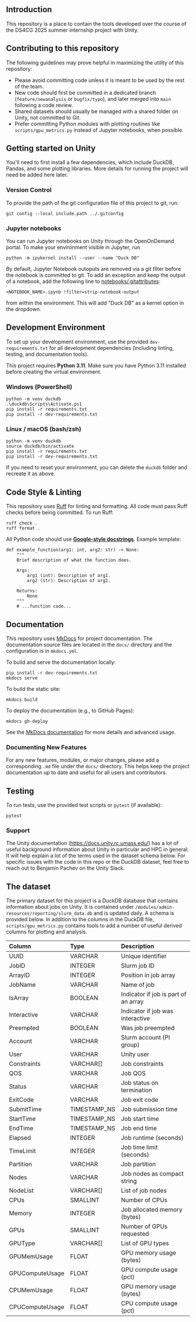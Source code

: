 ## Introduction

This repository is a place to contain the tools developed over the course of the DS4CG 2025 summer
internship project with Unity.

## Contributing to this repository

The following guidelines may prove helpful in maximizing the utility of this repository:

- Please avoid committing code unless it is meant to be used by the rest of the team.
- New code should first be committed in a dedicated branch (```feature/newanalysis``` or ```bugfix/typo```), and later merged into ```main``` following a code review.
- Shared datasets should usually be managed with a shared folder on Unity, not committed to Git.
- Prefer committing Python modules with plotting routines like ```scripts/gpu_metrics.py``` instead of Jupyter notebooks, when possible. 
  
## Getting started on Unity

You'll need to first install a few dependencies, which include DuckDB, Pandas, and some plotting libraries. More details for running the project will need be added here later.
### Version Control
To provide the path of the git configuration file of this project to git, run:

    git config --local include.path ../.gitconfig

### Jupyter notebooks

You can run Jupyter notebooks on Unity through the OpenOnDemand portal. To make your environment 
visible in Jupyter, run 

    python -m ipykernel install --user --name "Duck DB"

By default, Jupyter Notebook outoputs are removed via a git filter before the notebook is committed to git. To add an exception and keep the output of a notebook, add the following line to [notebooks/.gitattributes](```notebooks/.gitattributes```):

    <NOTEBOOK_NAME>.ipynb !filter=strip-notebook-output

from within the environment. This will add "Duck DB" as a kernel option in the dropdown.

## Development Environment

To set up your development environment, use the provided `dev-requirements.txt` for all development dependencies (including linting, testing, and documentation tools).

This project requires **Python 3.11**. Make sure you have Python 3.11 installed before creating the virtual environment.

### Windows (PowerShell)

    python -m venv duckdb
    .\duckdb\Scripts\Activate.ps1
    pip install -r requirements.txt
    pip install -r dev-requirements.txt

### Linux / macOS (bash/zsh)

    python -m venv duckdb
    source duckdb/bin/activate
    pip install -r requirements.txt
    pip install -r dev-requirements.txt

If you need to reset your environment, you can delete the `duckdb` folder and recreate it as above.

## Code Style & Linting

This repository uses [Ruff](https://docs.astral.sh/ruff/) for linting and formatting. All code must pass Ruff checks before being committed. To run Ruff:

    ruff check .
    ruff format .

All Python code should use [**Google-style docstrings**](https://google.github.io/styleguide/pyguide.html#381-docstrings). Example template:

    def example_function(arg1: int, arg2: str) -> None:
        """
        Brief description of what the function does.

        Args:
            arg1 (int): Description of arg1.
            arg2 (str): Description of arg2.

        Returns:
            None
        """
        # ...function code...

## Documentation

This repository uses [MkDocs](https://www.mkdocs.org/) for project documentation. The documentation source files are located in the `docs/` directory and the configuration is in `mkdocs.yml`.

To build and serve the documentation locally:

    pip install -r dev-requirements.txt
    mkdocs serve

To build the static site:

    mkdocs build

To deploy the documentation (e.g., to GitHub Pages):

    mkdocs gh-deploy

See the [MkDocs documentation](https://www.mkdocs.org/user-guide/) for more details and advanced usage.

### Documenting New Features

For any new features, modules, or major changes, please add a corresponding `.md` file under the `docs/` directory. This helps keep the project documentation up to date and useful for all users and contributors.

## Testing

To run tests, use the provided test scripts or `pytest` (if available):

    pytest


### Support

The Unity documentation (https://docs.unity.rc.umass.edu/) has a lot of useful
background information about Unity in particular and HPC in general. It will help explain a lot of
the terms used in the dataset schema below. For specific issues with the code in this repo or the
DuckDB dataset, feel free to reach out to Benjamin Pachev on the Unity Slack.

## The dataset

The primary dataset for this project is a DuckDB database that contains information about jobs on
Unity. It is contained under ```/modules/admin-resources/reporting/slurm_data.db``` and is updated daily.
A schema is provided below. In addition to the columns in the DuckDB file, ```scripts/gpu_metrics.py```
contains tools to add a number of useful derived columns for plotting and analysis.

| Column | Type | Description |
| :---    | :--- | :------------ |
| UUID   | VARCHAR | Unique identifier | 
| JobID  | INTEGER | Slurm job ID |
| ArrayID | INTEGER | Position in job array |
| JobName |  VARCHAR | Name of job |
| IsArray |  BOOLEAN | Indicator if job is part of an array |
| Interactive |  VARCHAR | Indicator if job was interactive
| Preempted |  BOOLEAN |  Was job preempted |
| Account |  VARCHAR |  Slurm account (PI group) |
| User |  VARCHAR |  Unity user |
| Constraints |  VARCHAR[] | Job constraints |
| QOS |  VARCHAR | Job QOS |
| Status |  VARCHAR | Job status on termination |
| ExitCode |  VARCHAR | Job exit code |
| SubmitTime |  TIMESTAMP_NS |  Job submission time |
| StartTime |  TIMESTAMP_NS | Job start time
| EndTime |  TIMESTAMP_NS | Job end time |
| Elapsed |  INTEGER | Job runtime (seconds) |
| TimeLimit |  INTEGER | Job time limit (seconds) |
| Partition |  VARCHAR | Job partition |
| Nodes |  VARCHAR | Job nodes as compact string |
| NodeList |  VARCHAR[] | List of job nodes |
| CPUs |  SMALLINT | Number of CPUs |
| Memory |  INTEGER | Job allocated memory (bytes) |
| GPUs |  SMALLINT | Number of GPUs requested |
| GPUType |  VARCHAR[] | List of GPU types |
| GPUMemUsage |  FLOAT | GPU memory usage (bytes) |
| GPUComputeUsage |  FLOAT | GPU compute usage (pct) |
| CPUMemUsage |  FLOAT | GPU memory usage (bytes) |
| CPUComputeUsage |  FLOAT | CPU compute usage (pct) |

